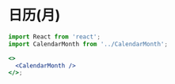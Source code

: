 # 日历(月)

```jsx
import React from 'react';
import CalendarMonth from '../CalendarMonth';

<>
  <CalendarMonth />
</>;
```
